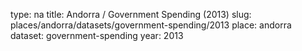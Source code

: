 type: na
title: Andorra / Government Spending (2013)
slug: places/andorra/datasets/government-spending/2013
place: andorra
dataset: government-spending
year: 2013

